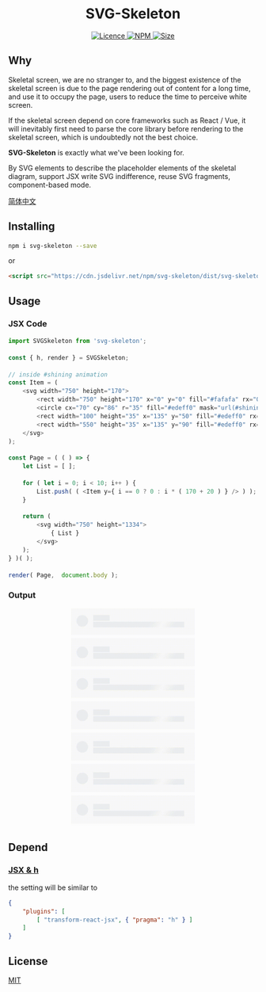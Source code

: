 <h1 align="center"> SVG-Skeleton </h1>

<p align="center">
    <a href="https://opensource.org/licenses/MIT">
        <img alt="Licence" src="https://img.shields.io/badge/license-MIT-green.svg" />
    </a>
    <a href="https://www.npmjs.org/package/svg-skeleton">
        <img alt="NPM" src="https://img.shields.io/badge/npm-v0.0.2-brightgreen.svg" />
    </a>
    <a href="">
        <img alt="Size" src="https://img.shields.io/badge/size-2kb-blue.svg" />
    </a>
</p>

## Why

Skeletal screen, we are no stranger to, and the biggest existence of the skeletal screen is due to the page rendering out of content for a long time, and use it to occupy the page, users to reduce the time to perceive white screen.

If the skeletal screen depend on core frameworks such as React / Vue, it will inevitably first need to parse the core library before rendering to the skeletal screen, which is undoubtedly not the best choice.

**SVG-Skeleton** is exactly what we've been looking for.

By SVG elements to describe the placeholder elements of the skeletal diagram, support JSX write SVG indifference, reuse SVG fragments, component-based mode.

[简体中文](./README.zh-CN.md)

## Installing

```sh
npm i svg-skeleton --save
```

or

```html
<script src="https://cdn.jsdelivr.net/npm/svg-skeleton/dist/svg-skeleton.min.js"></script>
```

## Usage

### JSX Code

```js
import SVGSkeleton from 'svg-skeleton';

const { h, render } = SVGSkeleton;

// inside #shining animation
const Item = (
    <svg width="750" height="170">
        <rect width="750" height="170" x="0" y="0" fill="#fafafa" rx="0" ry="0"/>
        <circle cx="70" cy="86" r="35" fill="#edeff0" mask="url(#shining)" />
        <rect width="100" height="35" x="135" y="50" fill="#edeff0" rx="0" ry="0" mask="url(#shining)" />
        <rect width="550" height="35" x="135" y="90" fill="#edeff0" rx="0" ry="0" mask="url(#shining)" />
    </svg>
);

const Page = ( ( ) => {
    let List = [ ];

    for ( let i = 0; i < 10; i++ ) {
        List.push( ( <Item y={ i == 0 ? 0 : i * ( 170 + 20 ) } /> ) );
    }

    return (
        <svg width="750" height="1334">
            { List }
        </svg>
    );
} )( );

render( Page,  document.body );
```

### Output

<p align="center">
    <img src="./README/1.gif" width="250px">
</p>

## Depend

### [JSX & h](https://www.npmjs.com/package/babel-plugin-transform-react-jsx)

the setting will be similar to

```json
{
    "plugins": [
        [ "transform-react-jsx", { "pragma": "h" } ]
    ]
}
```

## License

[MIT](./LICENSE)
